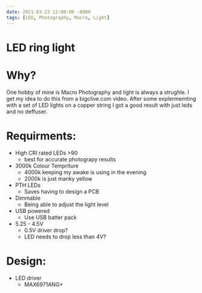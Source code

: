```yaml
---
date: 2021-03-23 12:00:00 -0000
tags: [LED, Photography, Macro, Light]
---
```


LED ring light
==============

# Why?
One hobby of mine is Macro Photography and light is always a strughle. I get my idea to do this from a bigclive.com video. After some explermemting with a set of LED lights on a copper string I got a good result with just leds and no deffuser.

# Requirments:
* High CRI rated LEDs >90
  * best for accurate photograpy results
* 3000k Colour Tempriture
  * 4000k keeping my awake is using in the evening
  * 2000k is just manky yellow
* PTH LEDs
  * Saves having to design a PCB
* Dimmable
  * Being able to adjust the light level
* USB powered
  * Use USB batter pack
* 5.25 - 4.5V
  * 0.5V driver drop?
  * LED needs to drop less than 4V?

# Design:
* LED driver
  * MAX6971ANG+
